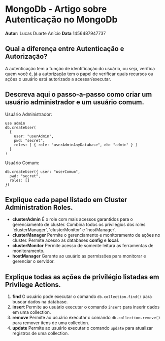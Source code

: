 # MongoDb - Artigo sobre Autenticação no MongoDb
**Autor:** Lucas Duarte Anício
**Data** 1456487947737

## Qual a diferença entre Autenticação e Autorização?
A autenticação tem a função de identificação do usuário, ou seja, verifica quem você é, já a autorização tem o papel de verificar quais recursos ou ações o usuário está autorizado a acessar/executar.

## Descreva aqui o passo-a-passo como criar um usuário administrador e um usuário comum.
Usuário Administrador:
```
use admin
db.createUser(
  {
    user: "userAdmin",
    pwd: "secret",
    roles: [ { role: "userAdminAnyDatabase", db: "admin" } ]
  }
)
```

Usuário Comum:
```
db.createUser({ user: "userComum",
  pwd: "secret",
  roles: []
})
```

## Explique cada papel listado em Cluster Administration Roles.

 - **clusterAdmin**
 É o role com mais acessos garantidos para o gerenciamento de cluster. Combina todos os privilégios dos roles 'clusterManager', 'clusterMonitor' e 'hostManager'.
 - **clusterManager**
 Permite o gerenciamento e monitoramento de ações no cluster. Permite acesso as databases **config** e **local**.
 - **clusterMonitor**
 Permite acesso de somente leitura as ferramentas de monitoramento.
 - **hostManager**
 Garante ao usuário as permissões para monitorar e gerenciar o servidor. 

## Explique todas as ações de privilégio listadas em Privilege Actions.

 1. **find**
 O usuário pode executar o comando `db.collection.find()` para buscar dados na database.
 2. **insert**
 Permite ao usuário executar o comando `insert` para inserir dados em uma collection.
 3. **remove**
 Permite ao usuário executar o comando `db.collection.remove()` para remover itens de uma collection.
 4. **update**
 Permite ao usuário executar o comando `update` para atualizar registros de uma collection.
